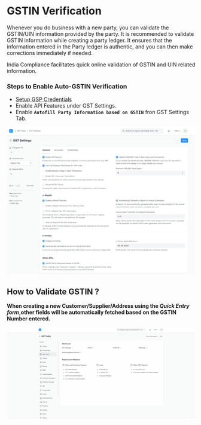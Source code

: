 # GSTIN Verification
Whenever you do business with a new party, you can validate the GSTIN/UIN information provided by the party. It is recommended to validate GSTIN information while creating a party ledger. It ensures that the information entered in the Party ledger is authentic, and you can then make corrections immediately if needed.

India Compliance facilitates quick online validation of GSTIN and UIN related information.

### Steps to Enable Auto-GSTIN Verification
- [Setup GSP Credentials](../e-invoice-and-eway/gst_settings#gsp-credentials) 
- Enable API Features under GST Settings.
- Enable **`Autofill Party Information based on GSTIN`** fron GST Settings Tab.

![Enable Other Features](../assets/gst_settings.png)

## How to Validate GSTIN ?
**When creating a new Customer/Supplier/Address using the *Quick Entry form*,other fields will be automatically fetched based on the GSTIN Number entered.**

![Create Party Quick Entry](../assets/create_party_quick_entry.gif)
